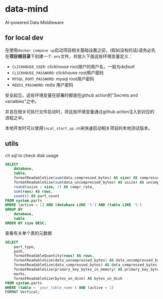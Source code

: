 # data-mind

AI-powered Data Middleware

## for local dev

在使用`docker compose up`启动项目相关基础设置之前，(假如没有的话)请务必先在**项目根目录**下创建一个`.env`文件，并放入下面这些环境变量定义：

- `CLICKHOUSE_USER`: clickhouse root用户的用户名，一般为*default*
- `CLICKHOUSE_PASSWORD`: clickhouse root用户密码
- `MYSQL_ROOT_PASSWORD`: mysql root用户密码
- `REDIS_PASSWORD`: redis 用户密码

安全起见，这些环境变量在部署时都放在github action的"Secrets and varialbles"之中。

并且在相关可执行文件启动时，将这些环境变量通过github action注入到对应的进程之中。

本地开发时可以使用`local_start_up.sh`来快速启动相关项目的本地测试版本。

## utils

ch sql to check disk usage

```sql
SELECT
    database,
    table,
    formatReadableSize(sum(data_compressed_bytes) AS size) AS compressed,
    formatReadableSize(sum(data_uncompressed_bytes) AS usize) AS uncompressed,
    round(usize / size, 2) AS compr_rate,
    sum(rows) AS rows,
    count() AS part_count
FROM system.parts
WHERE (active = 1) AND (database LIKE '%') AND (table LIKE '%')
GROUP BY
    database,
    table
ORDER BY size DESC;
```

查看有关单个表的元数据

```sql
SELECT
    part_type,
    path,
    formatReadableQuantity(rows) AS rows,
    formatReadableSize(data_uncompressed_bytes) AS data_uncompressed_bytes,
    formatReadableSize(data_compressed_bytes) AS data_compressed_bytes,
    formatReadableSize(primary_key_bytes_in_memory) AS primary_key_bytes_in_memory,
    marks,
    formatReadableSize(bytes_on_disk) AS bytes_on_disk
FROM system.parts
WHERE (table = 'your_table_name') AND (active = 1)
FORMAT Vertical;
```
